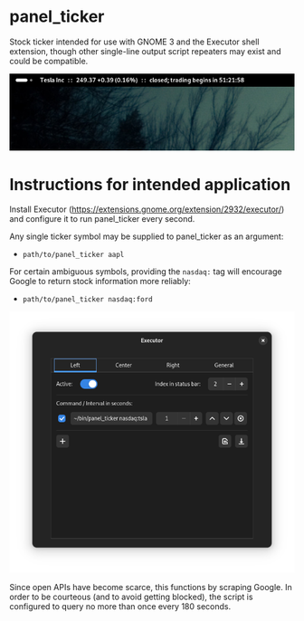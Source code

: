 # panel_ticker
Stock ticker intended for use with GNOME 3 and the Executor shell extension, though other single-line output script repeaters may exist and could be compatible.

![screenshot](screenshot.png?raw=true "Screenshot")

# Instructions for intended application

Install Executor (https://extensions.gnome.org/extension/2932/executor/) and configure it to run panel_ticker every second.

Any single ticker symbol may be supplied to panel_ticker as an argument:
* `path/to/panel_ticker aapl`

For certain ambiguous symbols, providing the `nasdaq:` tag will encourage Google to return stock information more reliably:
* `path/to/panel_ticker nasdaq:ford`

![screenshot_config](screenshot_config.png?raw=true "Screenshot of config")

Since open APIs have become scarce, this functions by scraping Google. In order to be courteous (and to avoid getting blocked), the script is configured to query no more than once every 180 seconds.
